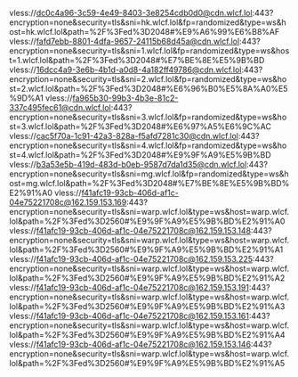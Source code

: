vless://dc0c4a96-3c59-4e49-8403-3e8254cdb0d0@cdn.wlcf.lol:443?encryption=none&security=tls&sni=hk.wlcf.lol&fp=randomized&type=ws&host=hk.wlcf.lol&path=%2F%3Fed%3D2048#%E9%A6%99%E6%B8%AF
vless://fafd7ebb-8801-4dfa-9657-24115b68d45a@cdn.wlcf.lol:443?encryption=none&security=tls&sni=1.wlcf.lol&fp=randomized&type=ws&host=1.wlcf.lol&path=%2F%3Fed%3D2048#%E7%BE%8E%E5%9B%BD
vless://16dcc4a9-3e6b-4b1d-a0d8-4a182ff49786@cdn.wlcf.lol:443?encryption=none&security=tls&sni=2.wlcf.lol&fp=randomized&type=ws&host=2.wlcf.lol&path=%2F%3Fed%3D2048#%E6%96%B0%E5%8A%A0%E5%9D%A1
vless://fa965b30-99b3-4b3e-81c2-337c495fec61@cdn.wlcf.lol:443?encryption=none&security=tls&sni=3.wlcf.lol&fp=randomized&type=ws&host=3.wlcf.lol&path=%2F%3Fed%3D2048#%E6%97%A5%E6%9C%AC
vless://cac5f70a-1c91-42a3-828a-f5afd7281c30@cdn.wlcf.lol:443?encryption=none&security=tls&sni=4.wlcf.lol&fp=randomized&type=ws&host=4.wlcf.lol&path=%2F%3Fed%3D2048#%E9%9F%A9%E5%9B%BD
vless://b3a53e5b-419d-483d-b0eb-9587d7da1d35@cdn.wlcf.lol:443?encryption=none&security=tls&sni=mg.wlcf.lol&fp=randomized&type=ws&host=mg.wlcf.lol&path=%2F%3Fed%3D2048#%E7%BE%8E%E5%9B%BD%E2%91%A0
vless://f41afc19-93cb-406d-af1c-04e75221708c@162.159.153.169:443?encryption=none&security=tls&sni=warp.wlcf.lol&type=ws&host=warp.wlcf.lol&path=%2F%3Fed%3D2560#%E9%9F%A9%E5%9B%BD%E2%91%A0
vless://f41afc19-93cb-406d-af1c-04e75221708c@162.159.153.148:443?encryption=none&security=tls&sni=warp.wlcf.lol&type=ws&host=warp.wlcf.lol&path=%2F%3Fed%3D2560#%E9%9F%A9%E5%9B%BD%E2%91%A1
vless://f41afc19-93cb-406d-af1c-04e75221708c@162.159.153.225:443?encryption=none&security=tls&sni=warp.wlcf.lol&type=ws&host=warp.wlcf.lol&path=%2F%3Fed%3D2560#%E9%9F%A9%E5%9B%BD%E2%91%A2
vless://f41afc19-93cb-406d-af1c-04e75221708c@162.159.153.191:443?encryption=none&security=tls&sni=warp.wlcf.lol&type=ws&host=warp.wlcf.lol&path=%2F%3Fed%3D2560#%E9%9F%A9%E5%9B%BD%E2%91%A3
vless://f41afc19-93cb-406d-af1c-04e75221708c@162.159.153.161:443?encryption=none&security=tls&sni=warp.wlcf.lol&type=ws&host=warp.wlcf.lol&path=%2F%3Fed%3D2560#%E9%9F%A9%E5%9B%BD%E2%91%A4
vless://f41afc19-93cb-406d-af1c-04e75221708c@162.159.153.146:443?encryption=none&security=tls&sni=warp.wlcf.lol&type=ws&host=warp.wlcf.lol&path=%2F%3Fed%3D2560#%E9%9F%A9%E5%9B%BD%E2%91%A5
